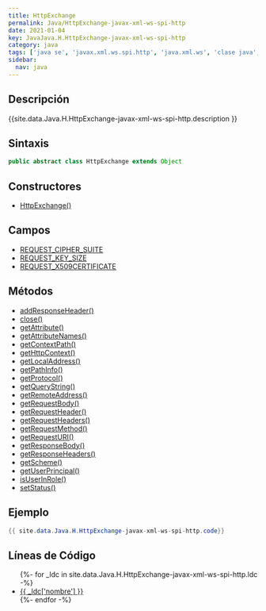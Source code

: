 ```yaml
---
title: HttpExchange
permalink: Java/HttpExchange-javax-xml-ws-spi-http
date: 2021-01-04
key: JavaJava.H.HttpExchange-javax-xml-ws-spi-http
category: java
tags: ['java se', 'javax.xml.ws.spi.http', 'java.xml.ws', 'clase java', 'Java 1.7', 'JAX-WS 2.2']
sidebar: 
  nav: java
---
```


## Descripción
{{site.data.Java.H.HttpExchange-javax-xml-ws-spi-http.description }}

## Sintaxis
~~~java
public abstract class HttpExchange extends Object
~~~

## Constructores
* [HttpExchange()](/Java/HttpExchange-javax-xml-ws-spi-http/HttpExchange/)

## Campos
* [REQUEST_CIPHER_SUITE](/Java/HttpExchange-javax-xml-ws-spi-http/REQUEST_CIPHER_SUITE)
* [REQUEST_KEY_SIZE](/Java/HttpExchange-javax-xml-ws-spi-http/REQUEST_KEY_SIZE)
* [REQUEST_X509CERTIFICATE](/Java/HttpExchange-javax-xml-ws-spi-http/REQUEST_X509CERTIFICATE)

## Métodos
* [addResponseHeader()](/Java/HttpExchange-javax-xml-ws-spi-http/addResponseHeader)
* [close()](/Java/HttpExchange-javax-xml-ws-spi-http/close)
* [getAttribute()](/Java/HttpExchange-javax-xml-ws-spi-http/getAttribute)
* [getAttributeNames()](/Java/HttpExchange-javax-xml-ws-spi-http/getAttributeNames)
* [getContextPath()](/Java/HttpExchange-javax-xml-ws-spi-http/getContextPath)
* [getHttpContext()](/Java/HttpExchange-javax-xml-ws-spi-http/getHttpContext)
* [getLocalAddress()](/Java/HttpExchange-javax-xml-ws-spi-http/getLocalAddress)
* [getPathInfo()](/Java/HttpExchange-javax-xml-ws-spi-http/getPathInfo)
* [getProtocol()](/Java/HttpExchange-javax-xml-ws-spi-http/getProtocol)
* [getQueryString()](/Java/HttpExchange-javax-xml-ws-spi-http/getQueryString)
* [getRemoteAddress()](/Java/HttpExchange-javax-xml-ws-spi-http/getRemoteAddress)
* [getRequestBody()](/Java/HttpExchange-javax-xml-ws-spi-http/getRequestBody)
* [getRequestHeader()](/Java/HttpExchange-javax-xml-ws-spi-http/getRequestHeader)
* [getRequestHeaders()](/Java/HttpExchange-javax-xml-ws-spi-http/getRequestHeaders)
* [getRequestMethod()](/Java/HttpExchange-javax-xml-ws-spi-http/getRequestMethod)
* [getRequestURI()](/Java/HttpExchange-javax-xml-ws-spi-http/getRequestURI)
* [getResponseBody()](/Java/HttpExchange-javax-xml-ws-spi-http/getResponseBody)
* [getResponseHeaders()](/Java/HttpExchange-javax-xml-ws-spi-http/getResponseHeaders)
* [getScheme()](/Java/HttpExchange-javax-xml-ws-spi-http/getScheme)
* [getUserPrincipal()](/Java/HttpExchange-javax-xml-ws-spi-http/getUserPrincipal)
* [isUserInRole()](/Java/HttpExchange-javax-xml-ws-spi-http/isUserInRole)
* [setStatus()](/Java/HttpExchange-javax-xml-ws-spi-http/setStatus)

## Ejemplo
~~~java
{{ site.data.Java.H.HttpExchange-javax-xml-ws-spi-http.code}}
~~~

## Líneas de Código
<ul>
{%- for _ldc in site.data.Java.H.HttpExchange-javax-xml-ws-spi-http.ldc -%}
   <li>
       <a href="{{_ldc['url'] }}">{{ _ldc['nombre'] }}</a>
   </li>
{%- endfor -%}
</ul>
